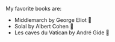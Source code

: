 My favorite books are:
- Middlemarch by George Eliot :sparkler:
- Solal by Albert Cohen :high_brightness:
- Les caves du Vatican by André Gide :crystal_ball:
